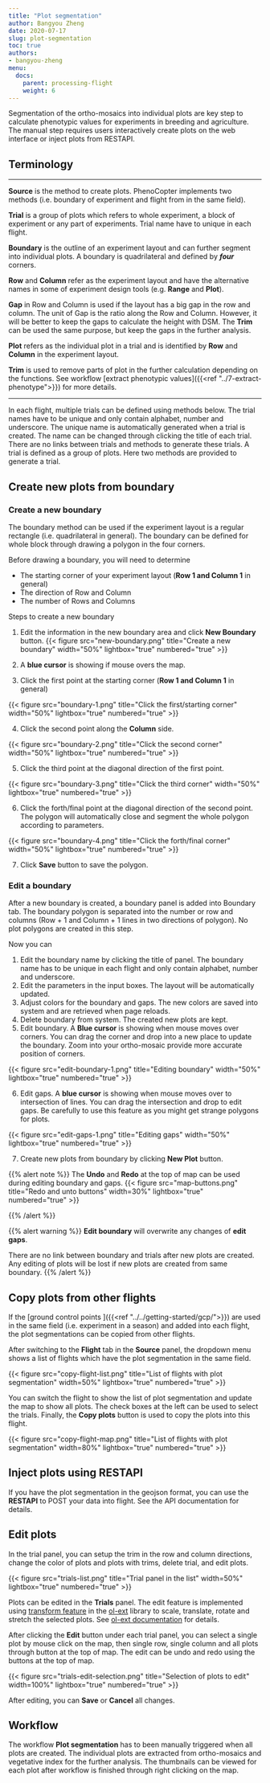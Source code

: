 ```yaml
---
title: "Plot segmentation"
author: Bangyou Zheng
date: 2020-07-17
slug: plot-segmentation
toc: true
authors:
- bangyou-zheng
menu:
  docs:
    parent: processing-flight
    weight: 6
---
```


Segmentation of the ortho-mosaics into individual plots are key step to calculate phenotypic values for experiments in breeding and agriculture. The manual step requires users interactively create plots on the web interface or inject plots from RESTAPI. 

## Terminology

---

**Source** is the method to create plots. PhenoCopter implements two methods (i.e. boundary of experiment and flight from in the same field).

**Trial** is a group of plots which refers to whole experiment, a block of experiment or any part of experiments. Trial name have to unique in each flight.

**Boundary** is the outline of an experiment layout and can further segment into individual plots. A boundary is quadrilateral and defined by ***four*** corners. 

**Row** and **Column** refer as the experiment layout and have the alternative names in some of experiment design tools (e.g. **Range** and **Plot**). 

**Gap** in Row and Column is used if the layout has a big gap in the row and column. The unit of Gap is the ratio along the Row and Column. However, it will be better to keep the gaps to calculate the height with DSM. The **Trim** can be used the same purpose, but keep the gaps in the further analysis.

**Plot** refers as the individual plot in a trial and is identified by **Row** and **Column** in the experiment layout.  

**Trim** is used to remove parts of plot in the further calculation depending on the functions. See workflow [extract phenotypic values]({{<ref "../7-extract-phenotype">}}) for more details. 

---

In each flight, multiple trials can be defined using methods below. The trial names have to be unique and only contain alphabet, number and underscore. The unique name is automatically generated when a trial is created. The name can be changed through clicking the title of each trial. There are no links between trials and methods to generate these trials.
A trial is defined as a group of plots. Here two methods are provided to generate a trial.


## Create new plots from boundary

### Create a new boundary

The boundary method can be used if the experiment layout is a regular rectangle (i.e. quadrilateral in general). The boundary can be defined for whole block through drawing a polygon in the four corners.

Before drawing a boundary, you will need to determine

* The starting corner of your experiment layout (**Row 1 and Column 1** in general)
* The direction of Row and Column
* The number of Rows and Columns

Steps to create a new boundary

1. Edit the information in the new boundary area and click **New Boundary** button. 
{{< figure src="new-boundary.png" title="Create a new boundary" width="50%" lightbox="true" numbered="true" >}}

2. A **blue cursor** is showing if mouse overs the map.
3. Click the first point at the starting corner (**Row 1 and Column 1** in general)

{{< figure src="boundary-1.png" title="Click the first/starting corner" width="50%" lightbox="true" numbered="true" >}}

4. Click the second point along the **Column** side. 

{{< figure src="boundary-2.png" title="Click the second corner" width="50%" lightbox="true" numbered="true" >}}

5. Click the third point at the diagonal direction of the first point.

{{< figure src="boundary-3.png" title="Click the third corner" width="50%" lightbox="true" numbered="true" >}}

6. Click the forth/final point at the diagonal direction of the second point. The polygon will automatically close and segment the whole polygon according to parameters.

{{< figure src="boundary-4.png" title="Click the forth/final corner" width="50%" lightbox="true" numbered="true" >}}

7. Click **Save** button to save the polygon. 

### Edit a boundary

After a new boundary is created, a boundary panel is added into Boundary tab. The boundary polygon is separated into the number or row and columns (Row + 1 and Column + 1 lines in two directions of polygon). No plot polygons are created in this step.

Now you can 

1. Edit the boundary name by clicking the title of panel. The boundary name has to be unique in each flight and only contain alphabet, number and underscore. 
2. Edit the parameters in the input boxes. The layout will be automatically updated. 
3. Adjust colors for the boundary and gaps. The new colors are saved into system and are retrieved when page reloads.
4. Delete boundary from system. The created new plots are kept.
5. Edit boundary. A **Blue cursor** is showing when mouse moves over corners. You can drag the corner and drop into a new place to update the boundary. Zoom into your ortho-mosaic provide more accurate position of corners. 

{{< figure src="edit-boundary-1.png" title="Editing boundary" width="50%" lightbox="true" numbered="true" >}}

6. Edit gaps. A **blue cursor** is showing when mouse moves over to intersection of lines. You can drag the intersection and drop to edit gaps. Be carefully to use this feature as you might get strange polygons for plots.

{{< figure src="edit-gaps-1.png" title="Editing gaps" width="50%" lightbox="true" numbered="true" >}}

7. Create new plots from boundary by clicking **New Plot** button. 


{{% alert note %}}
The **Undo** and **Redo** at the top of map can be used during editing boundary and gaps.
{{< figure src="map-buttons.png" title="Redo and unto buttons" width=30%" lightbox="true" numbered="true" >}}

{{% /alert %}}


{{% alert warning %}}
**Edit boundary** will overwrite any changes of **edit gaps**. 

There are no link between boundary and trials after new plots are created. Any editing of plots will be lost if new plots are created from same boundary.
{{% /alert %}}


## Copy plots from other flights

If the [ground control points ]({{<ref "../../getting-started/gcp/">}}) are used in the same field (i.e. experiment in a season) and added into each flight, the plot segmentations can be copied from other flights.

After switching to the **Flight** tab in the **Source** panel, the dropdown menu shows a list of flights which have the plot segmentation in the same field. 

{{< figure src="copy-flight-list.png" title="List of flights with plot segmentation" width=50%" lightbox="true" numbered="true" >}}

You can switch the flight to show the list of plot segmentation and update the map to show all plots. The check boxes at the left can be used to select the trials. Finally, the **Copy plots** button is used to copy the plots into this flight.

{{< figure src="copy-flight-map.png" title="List of flights with plot segmentation" width=80%" lightbox="true" numbered="true" >}}



## Inject plots using RESTAPI

If you have the plot segmentation in the geojson format, you can use the **RESTAPI** to POST your data into flight. See the API documentation for details.

## Edit plots

In the trial panel, you can setup the trim in the row and column directions, change the color of plots and plots with trims, delete trial, and edit plots. 

{{< figure src="trials-list.png" title="Trial panel in the list" width=50%" lightbox="true" numbered="true" >}}

Plots can be edited in the **Trials** panel. The edit feature is implemented using [transform feature](https://viglino.github.io/ol-ext/examples/interaction/map.interaction.transform.html) in the [ol-ext](https://viglino.github.io/ol-ext/index.html) library to scale, translate, rotate and stretch the selected plots. See [ol-ext documentation](https://viglino.github.io/ol-ext/examples/interaction/map.interaction.transform.html) for details.

After clicking the **Edit** button under each trial panel, you can select a single plot by mouse click on the map, then single row, single column and all plots through button at the top of map. The edit can be undo and redo using the buttons at the top of map.  

{{< figure src="trials-edit-selection.png" title="Selection of plots to edit" width=100%" lightbox="true" numbered="true" >}}


After editing, you can **Save** or **Cancel** all changes.


## Workflow
The workflow **Plot segmentation** has to been manually triggered when all plots are created. The individual plots are extracted from ortho-mosaics and vegetative index for the further analysis. The thumbnails can be viewed for each plot after workflow is finished through right clicking on the map.



